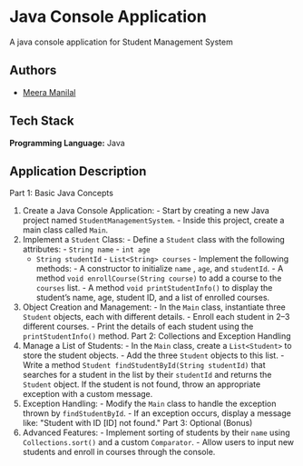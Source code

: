 # Java Console Application

A java console application for Student Management System

## Authors

- [Meera Manilal](https://in.linkedin.com/in/meera-manilal)

## Tech Stack

**Programming Language:** Java

## Application Description

Part 1: Basic Java Concepts

1. Create a Java Console Application: - Start by creating a new Java project named `StudentManagementSystem`. - Inside
   this project, create a main class called `Main`.
2. Implement a `Student` Class: - Define a `Student` class with the following attributes: - `String name` - `int age`
   - `String studentId` - `List<String> courses` - Implement the following methods: - A constructor to initialize `name`
   , `age`, and `studentId`. - A method `void enrollCourse(String course)` to add a course to the `courses` list. - A
   method `void printStudentInfo()` to display the student’s name, age, student ID, and a list of enrolled courses.
3. Object Creation and Management: - In the `Main` class, instantiate three `Student` objects, each with different
   details. - Enroll each student in 2–3 different courses. - Print the details of each student using
   the `printStudentInfo()` method. Part 2: Collections and Exception Handling
4. Manage a List of Students: - In the `Main` class, create a `List<Student>` to store the student objects. - Add the
   three `Student` objects to this list. - Write a method `Student findStudentById(String studentId)` that searches for
   a student in the list by their `studentId` and returns the `Student` object. If the student is not found, throw an
   appropriate exception with a custom message.
5. Exception Handling: - Modify the `Main` class to handle the exception thrown by `findStudentById`. - If an exception
   occurs, display a message like: "Student with ID [ID] not found."
   Part 3: Optional (Bonus)
6. Advanced Features: - Implement sorting of students by their `name` using `Collections.sort()` and a
   custom `Comparator`. - Allow users to input new students and enroll in courses through the console.
